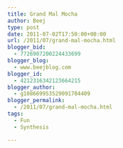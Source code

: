 ```yaml
---
title: Grand Mal Mocha
author: Beej
type: post
date: 2011-07-02T17:50:00+00:00
url: /2011/07/grand-mal-mocha.html
blogger_bid:
  - 7726907200224433699
blogger_blog:
  - www.beejblog.com
blogger_id:
  - 4212316342123664215
blogger_author:
  - g108669953529091704409
blogger_permalink:
  - /2011/07/grand-mal-mocha.html
tags:
  - Fun
  - Synthesis

---
```

